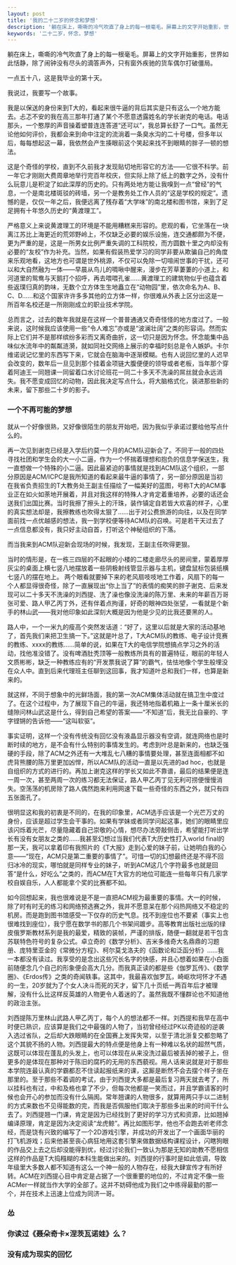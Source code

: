 ```yaml
---
layout: post
title: '我的二十二岁的怀念和梦想'
description: '躺在床上，嘶嘶的冷气吹直了身上的每一根毫毛。屏幕上的文字开始重影，世界如此恬静，除了闹钟没有尽头的滴答声外，只有窗外疾驰的货车偶尔打破僵局。一点五十八，这是我毕业的第十天。'
keywords: '二十二岁，怀念，梦想'
---
```


躺在床上，嘶嘶的冷气吹直了身上的每一根毫毛。屏幕上的文字开始重影，世界如此恬静，除了闹钟没有尽头的滴答声外，只有窗外疾驰的货车偶尔打破僵局。

一点五十八，这是我毕业的第十天。

我说过，我要写一个故事。

我是以保送的身份来到T大的，看起来很牛逼的背后其实是只有这么一个地方能去。忐忑不安的我在高三那年打通了某个不愿意透露姓名的学长谢克的电话。电话那头，一个憨厚的声音操着塑普连连答道“还可以”，我总算长舒了一口气。虽然无论他如何评价，我都会来到命中注定的流淌着一条臭水沟的二十号楼，但多年以后，每每想起这一幕，我依然会产生揍眼前这个笑起来找不到眼睛的胖子一顿的想法。

这是个奇怪的学校，直到不久前我才发现贴切地形容它的方法——它很不科学。前一年它才刚刚大费周章地举行完百年校庆，但实际上除了纸上的数字之外，没有什么玩意儿是积淀了如此深厚的历史的。只有两处地方能让我嗅到一点“曾经”的气息，一个是南北楼斑驳的砖墙，另一个是教务处工作人员的“这是学校的规定”。遗憾的是，仅仅一年之后，我便远离了残存着“大学味”的南北楼和图书馆，来到了足足拥有十年悠久历史的“黄渡理工”。

严格意义上来说黄渡理工的环境是不能用糟糕来形容的。悲观的看，它坐落在一块离江苏比上海更近的荒郊野岭上，不仅缺乏必要的娱乐设施，连交通都颇为不便，更为严重的是，这是一所男女比例严重失调的工科院校，而方圆数十里之内却没有必要的“友校”作为补充。当然，如果有假装热爱学习的同学非要从欺骗自己的角度来乐观地看，这地方也可谓是世外桃源，不仅可以免除一切喧闹世事的干扰，还可以和大自然融为一体——早晨从鸟儿的啁啾中醒来，漫步在芳草萋萋的小道上，和河道里的鸳鸯与天鹅打个招呼，再去喂喂孔雀……黄渡理工的建筑物似乎也蕴含着些返璞归真的韵味，无数个立方体生生地矗立在“动物园”里，依次命名为A、B、C、D……和这个国家许许多多其他的立方体一样，你很难从外表上区分出这是一所百年名校还是一所刚刚成立的职业技术学院。

总而言之，过去的数年我就是在这样一个普普通通又奇奇怪怪的地方度过了。一般来说，这时候我应该使用一些“令人难忘”亦或是“波澜壮阔”之类的形容词。然而实际上它们并不是那样缤纷多彩而又离奇曲折，这一切只是因为怀念。怀念能集中品味似水流年中的粼粼涟漪，就如同社交网络上展示的幸福时刻总是令人嫉妒。卡尔维诺说记忆里的东西写下来，它就会在脑海中逐渐模糊。也有人说回忆里的人迟早会改变的，数年后一旦见到那个挂着金项链大腹便便的领导或者老板，当年那个穿着阿迪王一同翘课一同留着口水讨论班花一同二十多天不洗澡的屌丝就会永远消失。我不愿变成回忆的动物，因此我决定写点什么，将大脑格式化，装进那些新的未来，留下那些二十岁的影子。


### 一个不再可能的梦想

就从一个好像很熟，又好像很陌生的朋友开始吧，因为我似乎承诺过要给他写点什么的。

再一次见到谢克已经是入学后约莫一个月的ACM队迎新会了。不同于一般的四处寻找社团和学生会的大一小二逼，作为一个怀揣着理想和抱负的信息学保送生，我一直想做一个特殊的小二逼。因此最紧迫的事情就是找到ACM队这个组织，一部分原因是ACM/ICPC是我所知道的看起来最牛逼的事情了，另一部分原因是当初在我省负责招生的T大教务处王副主任描绘了一幅美好的蓝图，号称T大的ACM事业正在如火如荼地开展着，并且对我这样的特殊人才肯定着重培养，必要的话还会送我们出国比赛。当时我擦了擦头上的汗珠，装作镇定自若皆大欢喜的样子，心里的真实想法却是，我擦教练也吹得太狠了……出于对公费旅游的向往，以及在同学面前找一点优越感的想法，我一到学校便等待ACM队的召唤。可是若干天过去了一点信息都没有，我只好主动自首，打听这个神秘组织的下落。

而当我来到ACM队迎新会现场的时候，我发现，王副主任吹得更狠。

当时的情形是，在一栋三四层的不起眼的小楼的二楼走廊尽头的房间里，蒙着厚厚灰尘的桌面上横七竖八地摆放着一些阴极射线管显示器与主机，键盘鼠标包装纸横七竖八的摆在地上。 两个眼看就要掉下来的老风扇吱吱地工作着，风扇下的每一个人都显得很奇怪，除了一直展现出“你上当了”的表情的痴笑的胖子谢克、后来发现可以二十多天不洗澡的刘西提、洗了澡也像没洗澡的陈万里、未来的年薪百万哥张可爱、路人甲乙丙丁外，还有伴着点拘谨，好奇的眼神四处张望，一看就是个新手的林山武——我对他印象如此深刻大概是因为他是少见的比我还要黑的人。

路人中，一个一米九的瘦高个突然发话道：“好了，这里以后就是大家的活动基地了，首先我们来把卫生搞一下。”这就是叶总了，T大ACM队的教练、电子设计竞赛的教练、xxxx的教练……简单的说，如果在T大的电信学院想搞点学习之外的活动，找他准没错了。没有啤酒肚秃顶等一般教练所具有的普遍特征，眼前的年轻人文质彬彬，缺乏一种教练应有的“开发票我说了算”的霸气，怯怯地像个学生般埋没在众人中。直到后来代理班主任聊到这回事，我才知道叶总和我们一样，也算是新来的。

就这样，不同于想象中的光鲜场面，我的第一次ACM集体活动就在搞卫生中度过了。在这个过程中，为了展现下自己的牛逼，我还特地指着机箱上一条十厘米长的缝隙问林山武这是什么，得到自己希望的答案——“不知道”后，我无比自豪的、字字铿锵的告诉他——“这叫软驱”。

事实证明，这样一个没有传统没有回忆没有液晶显示器没有空调，就连网络也是时断时续的地方，是不会有什么特别的事情发生的。考虑到叶总是新来的，也缺乏强硬的手段，除了ACM之外还有一大堆乱七八糟的事情要处理，甚至连面相都不如虎背熊腰的陈万里更加凶悍，所以ACM队的活动一直是以先进的ad hoc，也就是自组织的方式的进行的。再加上谢克这样的学长又如此不靠谱，最后的结果便是连一周一次，甚至两周一次的练习都无法保证，路人甲乙丙丁见无利可捞便慢慢消失。空荡荡的机房除了路人偶然跑来利用网速下载一些奇怪的东西之外，就只有四五张面孔了。

很明显这和我的初衷是不同的，在我的印象里，ACM选手应该是一个光芒万丈的身份，应该是超过学生会干事的。如果有学妹或者同学问起这事，她们的眼睛里应该闪烁着光芒，尽量隐藏着自己崇敬的心情，想尽办法旁敲侧击，希望能打听出学长有没有女朋友之类的……我甚至幻想过当我们代表T大历史性打入world final的那一天，我可以拿着印有我照片的《T大报》走到心爱的妹子前，让她明白我的心意——“现在，ACM只是第二重要的事情了”。可惜一切的幻想最终还是不得不回归冰冷的现实，哪怕就是同样专业的妹子，听到ACM这几个字符最多也就是回答“是什么，好吃么”之类的，而ACM在T大官方的地位可能连一些每年只有几家学校自娱自乐，人人都能拿个奖的比赛都不如。

如今回想起来，我也很难说是不是一直把ACM视为最重要的事情。大一的时候，除了时有时无的练习和网络预选赛之外，我并不愿意呆在那个闷热网络又不稳定的机房。而是跑到图书馆感受一下仅存的历史气息。找不到座位也不要紧（事实上也很难找到座位），我宁愿在数学书的那几个书架间踱步。高等教育出版社出版的绿皮俄罗斯教材系列是我的最爱，精致的装帧，严谨的排版，随便一翻就是若干包含苏联特色符号的复杂公式。卓立奇的《数学分析》、吉米多维奇大名鼎鼎的习题册、庞特里亚金的《常微分方程》、柯尔莫戈洛夫的《函数论和泛函分析》……我一本都没有读过。我享受的是念出这些冗长名字的快感，并且心想着如果在小白面前随便念几个自己的形象便会高大几分。而我真正读的都是些《伽罗瓦传》、《数学圈》、《Erdos传》之类的奇闻轶事。这其中，我最喜欢伽罗瓦，崎岖坎坷怀才不遇的一生，20岁就为了个女人决斗而死的天才，留下几十页纸一两百年后才被理解，没有什么比这样反英雄的人物更令人着迷的了。虽然我既不懂群论也不知道他的政治主张。

刘西提陈万里林山武路人甲乙丙丁，每个人的想法都不一样。刘西提和我早在高中时便已熟识，应该算是我们之中最强的人物了，当初曾经经过PK以奇迹般的逆袭入选过省队，之后却大跌眼睛的在全国赛上发挥失常，以至于清北浙复交都忽略了这个其貌不扬的人物。刘西提最大的特点便是他身上有一种难以名状的超然气质，这既可以体现在蓬乱的头发上，也可以体现在从来没洗过最后被丢掉的被子上，但更多的是体现在那种对于陈旧的腐朽的无用的东西藐视。用人话来说就是对于那些本学院连最认真的学霸都忍不住读起报纸来的课，这厮是断然不会去摆个样子坐在那里的。至于那些不着调的考试，由于刘西提大多都是最后复习两天就去考了，所以挂科也有过，中和及格也拿了不少，但每次他都是一笑而过，并且学霸请客的时候也会开心的参加而没有什么隔阂。常年翘课的人物很多，就算用两只手以二进制的方式来数也不见得能数的完，而我是否佩服他们取决于那些多出来的时间干什么去了。刘西提翘一门课，肯定是因为已经找到了更好的学习方式和资源，比如翘掉编译原理，肯定是因为决定阅读“龙虎鲸”。再比如图形学，他也不会跑去听老师念经，而是饶有兴致的编写了一个2D游戏引擎，并成功的开发出了一个画面华丽的打飞机游戏；后来他甚至丧心病狂地用这套引擎来做数据结构课程设计，闪瞎狗眼的作品交上去之后却没能得到优，经过讨论我们一致认为那是无知的助教不愿相信这样的作品是T大捣糨糊的本科生能做出来的。刘西提的行事时是如此低调，导致年级里大多数人都不知道有这么一个神一般的人物存在，经我大肆宣传才有所好转。ACM在刘西提心目中肯定是占据了一个很重要的地位的，不过肯定不像一些ACMer一样就当作大学的全部了。这并不妨碍他成为我们之中练得最勤的那一个，并在技术上迅速上位成为同济一哥。





### 怂

### 你读过《聂朵奇卡×涅茨瓦诺娃》么？

### 没有成为现实的回忆